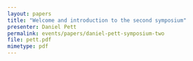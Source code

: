```yaml
---
layout: papers
title: "Welcome and introduction to the second symposium"
presenter: Daniel Pett
permalink: events/papers/daniel-pett-symposium-two
file: pett.pdf
mimetype: pdf
---
```

